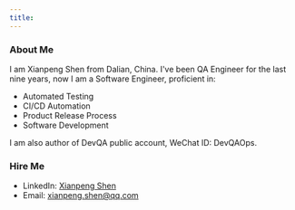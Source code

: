 ```yaml
---
title: 
---
```


### About Me
I am Xianpeng Shen from Dalian, China.
I've been QA Engineer for the last nine years, now I am a Software Engineer, proficient in:
* Automated Testing
* CI/CD Automation
* Product Release Process
* Software Development 

I am also author of DevQA public account, WeChat ID: DevQAOps.

### Hire Me
* LinkedIn: [Xianpeng Shen](https://www.linkedin.com/in/xianpeng-shen-2050ab95)
* Email: <a href="mailto:xianpeng.shen@qq.com">xianpeng.shen@qq.com</a>